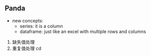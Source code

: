 ## Panda
* new concepts:
    * series: it is a column
    * dataframe: just like an excel with multiple rows and columns
    
1. 缺失值处理
2. 重复值处理
cd
